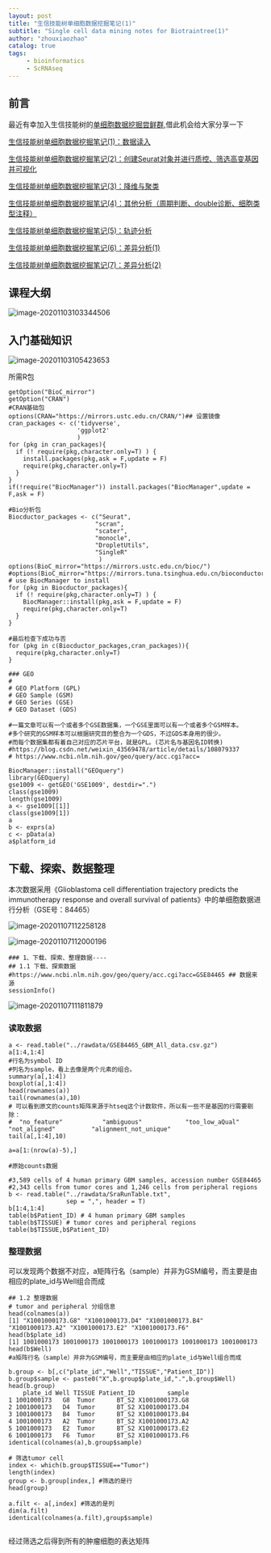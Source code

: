 ```yaml
---
layout: post
title: "生信技能树单细胞数据挖掘笔记(1)"
subtitle: "Single cell data mining notes for Biotraintree(1)"
author: "zhouxiaozhao"
catalog: true
tags:
     - bioinformatics
     - ScRNAseq
---
```


## 前言

最近有幸加入生信技能树的[单细胞数据挖掘尝鲜群](https://mp.weixin.qq.com/s/3XyA-DXRzL8JuJlnV3LW0Q),借此机会给大家分享一下

[生信技能树单细胞数据挖掘笔记(1)：数据读入](https://www.zhouxiaozhao.cn/2020/10/24/ScRNAseq(7)/)

[生信技能树单细胞数据挖掘笔记(2)：创建Seurat对象并进行质控、筛选高变基因并可视化](https://www.zhouxiaozhao.cn/2020/10/27/ScRNAseq(8)/)

[生信技能树单细胞数据挖掘笔记(3)：降维与聚类](https://www.zhouxiaozhao.cn/2020/10/29/ScRNAseq(9)/)

[生信技能树单细胞数据挖掘笔记(4)：其他分析（周期判断、double诊断、细胞类型注释）](https://www.zhouxiaozhao.cn/2020/10/31/ScRNAseq(10)/)

[生信技能树单细胞数据挖掘笔记(5)：轨迹分析](https://www.zhouxiaozhao.cn/2020/11/03/ScRNAseq(11)/)

[生信技能树单细胞数据挖掘笔记(6)：差异分析(1)](https://www.zhouxiaozhao.cn/2020/11/05/ScRNAseq(12)/)

[生信技能树单细胞数据挖掘笔记(7)：差异分析(2)](https://www.zhouxiaozhao.cn/2020/11/07/ScRNAseq(13)/)

## 课程大纲

![image-20201103103344506](\img\posts\2020.10.24\image-20201103103344506.png)

 ## 入门基础知识

![image-20201103105423653](/img/posts/2020.10.24/image-20201103105423653.png)

所需R包

```
getOption("BioC_mirror")
getOption("CRAN")
#CRAN基础包
options(CRAN="https://mirrors.ustc.edu.cn/CRAN/")## 设置镜像
cran_packages <- c('tidyverse',
                   'ggplot2'
                   )
for (pkg in cran_packages){
  if (! require(pkg,character.only=T) ) {
    install.packages(pkg,ask = F,update = F)
    require(pkg,character.only=T)
  }
}
if(!require("BiocManager")) install.packages("BiocManager",update = F,ask = F)

#Bio分析包
Biocductor_packages <- c("Seurat",
						"scran",
						"scater",
						"monocle",
						"DropletUtils",
						"SingleR"
                         )
options(BioC_mirror="https://mirrors.ustc.edu.cn/bioc/")
#options(BioC_mirror="https://mirrors.tuna.tsinghua.edu.cn/bioconductor")
# use BiocManager to install
for (pkg in Biocductor_packages){
  if (! require(pkg,character.only=T) ) {
    BiocManager::install(pkg,ask = F,update = F)
    require(pkg,character.only=T)
  }
}

#最后检查下成功与否
for (pkg in c(Biocductor_packages,cran_packages)){
  require(pkg,character.only=T)
}

### GEO
#
# GEO Platform (GPL)
# GEO Sample (GSM)
# GEO Series (GSE)
# GEO Dataset (GDS)

#一篇文章可以有一个或者多个GSE数据集，一个GSE里面可以有一个或者多个GSM样本。
#多个研究的GSM样本可以根据研究目的整合为一个GDS，不过GDS本身用的很少。
#而每个数据集都有着自己对应的芯片平台，就是GPL。(芯片名与基因名ID转换)
#https://blog.csdn.net/weixin_43569478/article/details/108079337
# https://www.ncbi.nlm.nih.gov/geo/query/acc.cgi?acc=

BiocManager::install("GEOquery")
library(GEOquery)
gse1009 <- getGEO('GSE1009', destdir=".")
class(gse1009)
length(gse1009)
a <- gse1009[[1]]
class(gse1009[1])
a
b <- exprs(a)
c <- pData(a)
a$platform_id

```

## 下载、探索、数据整理

本次数据采用《Glioblastoma cell differentiation trajectory predicts the immunotherapy response and overall survival of patients》中的单细胞数据进行分析（GSE号：84465）

![image-20201107112258128](/img/posts/2020.10.24/image-20201107112258128.png)



![image-20201107112000196](/img/posts/2020.10.24/image-20201107112000196.png)

```
### 1、下载、探索、整理数据----
## 1.1 下载、探索数据
#https://www.ncbi.nlm.nih.gov/geo/query/acc.cgi?acc=GSE84465 ## 数据来源
sessionInfo()
```

![image-20201107111811879](/img/posts/2020.10.24/image-20201107111811879.png)

### 读取数据

```
a <- read.table("../rawdata/GSE84465_GBM_All_data.csv.gz")
a[1:4,1:4]
#行名为symbol ID
#列名为sample，看上去像是两个元素的组合。
summary(a[,1:4])
boxplot(a[,1:4])
head(rownames(a))
tail(rownames(a),10)
# 可以看到原文的counts矩阵来源于htseq这个计数软件，所以有一些不是基因的行需要剔除：
#  "no_feature"           "ambiguous"            "too_low_aQual"        "not_aligned"          "alignment_not_unique"
tail(a[,1:4],10)

a=a[1:(nrow(a)-5),]

#原始counts数据

#3,589 cells of 4 human primary GBM samples, accession number GSE84465
#2,343 cells from tumor cores and 1,246 cells from peripheral regions
b <- read.table("../rawdata/SraRunTable.txt",
                sep = ",", header = T)
b[1:4,1:4]
table(b$Patient_ID) # 4 human primary GBM samples
table(b$TISSUE) # tumor cores and peripheral regions
table(b$TISSUE,b$Patient_ID)

```

### 整理数据

可以发现两个数据不对应，a矩阵行名（sample）并非为GSM编号，而主要是由相应的plate_id与Well组合而成

```
## 1.2 整理数据
# tumor and peripheral 分组信息
head(colnames(a))
[1] "X1001000173.G8" "X1001000173.D4" "X1001000173.B4" "X1001000173.A2" "X1001000173.E2" "X1001000173.F6"
head(b$plate_id)
[1] 1001000173 1001000173 1001000173 1001000173 1001000173 1001000173
head(b$Well)
#a矩阵行名（sample）并非为GSM编号，而主要是由相应的plate_id与Well组合而成

b.group <- b[,c("plate_id","Well","TISSUE","Patient_ID")]
b.group$sample <- paste0("X",b.group$plate_id,".",b.group$Well)
head(b.group)
    plate_id Well TISSUE Patient_ID         sample
1 1001000173   G8  Tumor      BT_S2 X1001000173.G8
2 1001000173   D4  Tumor      BT_S2 X1001000173.D4
3 1001000173   B4  Tumor      BT_S2 X1001000173.B4
4 1001000173   A2  Tumor      BT_S2 X1001000173.A2
5 1001000173   E2  Tumor      BT_S2 X1001000173.E2
6 1001000173   F6  Tumor      BT_S2 X1001000173.F6
identical(colnames(a),b.group$sample)

# 筛选tumor cell
index <- which(b.group$TISSUE=="Tumor")
length(index)
group <- b.group[index,] #筛选的是行
head(group)

a.filt <- a[,index] #筛选的是列
dim(a.filt)
identical(colnames(a.filt),group$sample)


```

经过筛选之后得到所有的肿瘤细胞的表达矩阵

